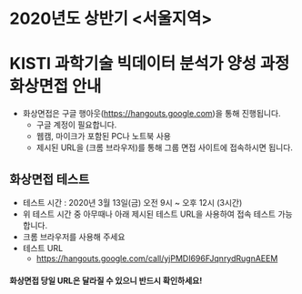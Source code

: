 # 2020년도 상반기 <서울지역>
# **KISTI 과학기술 빅데이터 분석가 양성 과정** 화상면접 안내
- 화상면접은 구글 행아웃(https://hangouts.google.com)을 통해 진행됩니다.
  - 구글 계정이 필요합니다.
  - 웹캠, 마이크가 포함된 PC나 노트북 사용
  - 제시된 URL을 (크롬 브라우저)를 통해 그룹 면접 사이트에 접속하시면 됩니다.
  
## 화상면접 테스트
- 테스트 시간 : 2020년 3월 13일(금) 오전 9시 ~ 오후 12시 (3시간)
- 위 테스트 시간 중 아무때나 아래 제시된 테스트 URL을 사용하여 접속 테스트 가능합니다.
- 크롬 브라우저를 사용해 주세요
- 테스트 URL
  - https://hangouts.google.com/call/yjPMDI696FJqnrydRugnAEEM
  
#### 화상면접 당일 URL은 달라질 수 있으니 반드시 확인하세요!

  
  
